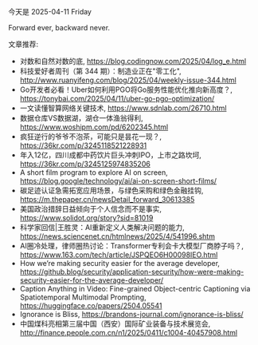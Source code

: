 今天是 2025-04-11 Friday

Forward ever, backward never.

文章推荐:
- 对数和自然对数的底, https://blog.codingnow.com/2025/04/log_e.html
- 科技爱好者周刊（第 344 期）：制造业正在"零工化", http://www.ruanyifeng.com/blog/2025/04/weekly-issue-344.html
- Go开发者必看！Uber如何利用PGO将Go服务性能优化推向新高度？, https://tonybai.com/2025/04/11/uber-go-pgo-optimization/
- 一文读懂智算网络关键技术, https://www.sdnlab.com/26710.html
- 数据仓库VS数据湖，湖仓一体渔翁得利, https://www.woshipm.com/pd/6202345.html
- 疯狂逆行的爷爷不泡茶，可能只是昙花一现？, https://36kr.com/p/3245118521228931
- 年入12亿，四川成都中药饮片巨头冲刺IPO，上市之路坎坷, https://36kr.com/p/3245125974835206
- A short film program to explore AI on screen, https://blog.google/technology/ai/ai-on-screen-short-films/
- 碳足迹认证急需拓宽应用场景，与绿色采购和绿色金融挂钩, https://m.thepaper.cn/newsDetail_forward_30613385
- 美国政治措辞日益倾向于个人信念而不是事实, https://www.solidot.org/story?sid=81019
- 科学家回信|王胜灵：AI重新定义人类解决问题的能力, https://news.sciencenet.cn/htmlnews/2025/4/541996.shtm
- AI圈冷处理，律师圈热讨论：Transformer专利会卡大模型厂商脖子吗？, https://www.163.com/tech/article/JSPQEO6H00098IEO.html
- How we’re making security easier for the average developer, https://github.blog/security/application-security/how-were-making-security-easier-for-the-average-developer/
- Caption Anything in Video: Fine-grained Object-centric Captioning via
  Spatiotemporal Multimodal Prompting, https://huggingface.co/papers/2504.05541
- Ignorance is Bliss, https://brandons-journal.com/ignorance-is-bliss/
- 中国煤科亮相第三届中国（西安）国际矿业装备与技术展览会, http://finance.people.com.cn/n1/2025/0411/c1004-40457908.html
